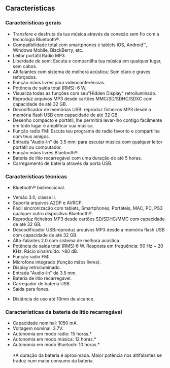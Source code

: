 ## Características

### Características gerais

* Transfere e desfruta da tua música através da conexão sem fio com a tecnologia Bluetooth®.
* Compatibilidade total com smartphones e tablets iOS, Android™, Windows Mobile, BlackBerry, etc.
* Leitor portátil Radio MP3.
* Liberdade de som: Escuta e compartilha tua música em qualquer lugar, sem cabos.
* Altifalantes com sistema de melhora acústica: Som claro e graves reforçados.
* Função mãos livres para videoconferências.
* Potência de saída total (RMS): 6 W.
* Visualiza todas as funções com seu"Hidden Display" retroiluminado.
* Reproduz arquivos MP3 desde cartões MMC/SD/SDHC/SDXC com capacidade de até 32 GB.
* Decodificador de memórias USB: reproduz ficheiros MP3 desde a memória flash USB com capacidade de até 32 GB.
* Desenho compacto e portátil, lhe permitirá levar-lho contigo facilmente em todo lugar e amplificar sua música.
* Função radio FM: Escuta teu programa de radio favorito e compartilha com teus amigos.
* Entrada "Audio-In" de 3.5 mm: para escutar música com qualquer leitor portátil ou computador.
* Função mãos livres Bluetooth®.
* Bateria de lítio recarregável com uma duração de até 5 horas.
* Carregamento de bateria através da porta USB.

### Características técnicas

- Bluetooth® bidireccional.
* Versão 3.0, classe II.
* Suporta arquivos A2DP e AVRCP.
* Fácil sincronização com tablets, Smartphones, Portáteis, MAC, PC, PS3  qualquer outro dispositivo Bluetooth®.
* Reproduz ficheiros MP3 desde cartões SD/SDHC/MMC com capacidade de até 32 GB.
* Descodificador USB:reproduz arquivos MP3 desde a memória flash USB com capacidade de até 32 GB.
* Alto-falantes 2.0 com sistema de melhora acústica.
* Potência de saída total (RMS):6 W.
Resposta em frequência: 90 Hz ~ 20 KHz.
Rácio sinal/ruído: >80 dB.
* Função radio FM:
* Microfone integrado (função mãos livres).
* Display retroiluminado.
* Entrada "Audio-In" de 3.5 mm.
* Bateria de lítio recarregável.
* Carregador de bateria USB.
* Saída para fones.
- Distância de uso até 10mm de alcance.


### Características da bateria de lítio recarregável

* Capacidade nominal: 1050 mA.
* Voltagem nominal: 3.7V.
* Autonomia em modo radio: 15 horas.*
* Autonomia em modo música: 12 horas.*
* Autonomia em modo Bluetooh: 10 horas.*
<br/><br/>
 *A duração da bateria é aproximada. Maior potência nos altifalantes se traduz num maior consumo da bateria.
